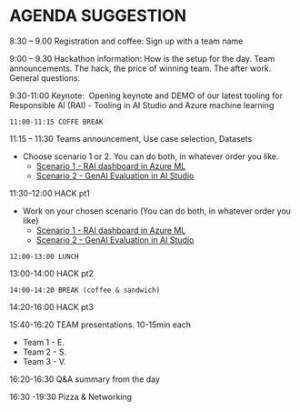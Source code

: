 # AGENDA SUGGESTION

8:30 – 9.00 Registration and coffee: Sign up with a team name

9:00 – 9.30 Hackathon information: How is the setup for the day. Team announcements. The hack, the price of winning team. The after work. General questions.

9:30-11:00 Keynote:  Opening keynote and DEMO of our latest tooling for Responsible AI (RAI) - Tooling in AI Studio and Azure machine learning

`11:00-11:15 COFFE BREAK`

11:15 – 11:30 Teams announcement, Use case selection, Datasets
- Choose scenario 1 or 2. You can do both, in whatever order you like. 
    - [Scenario 1 - RAI dashboard in Azure ML](./scenarios/cenario-1-rai-dashboard.md)
    - [Scenario 2 - GenAI Evaluation in AI Studio](./scenarios/scenario-2-genai-evaluation.md)

11:30-12:00 HACK pt1
- Work on your chosen scenario (You can do both, in whatever order you like)
    - [Scenario 1 - RAI dashboard in Azure ML](./scenarios/scenario-1-rai-dashboard.md)
    - [Scenario 2 - GenAI Evaluation in AI Studio](./scenarios/scenario-2-genai-evaluation.md)

`12:00-13:00 LUNCH`

13:00-14:00 HACK pt2

`14:00-14:20 BREAK (coffee & sandwich)`

14:20-16:00 HACK pt3

15:40-16:20 TEAM presentations. 10-15min each
- Team 1 - E.
- Team 2 - S.
- Team 3 - V.

16:20-16:30 Q&A summary from the day

16:30 -19:30 Pizza & Networking

